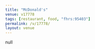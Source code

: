```yaml
---
title: "McDonald's"
venue: v17778
tags: [restaurant, food, "fhrs:95403"]
permalink: /v/17778/
layout: venue
---
```

null